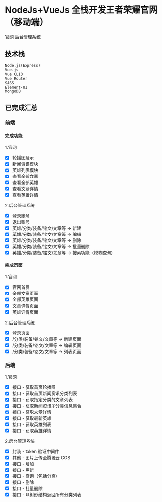 # NodeJs+VueJs 全栈开发王者荣耀官网（移动端）

[官网](http://122.51.186.16/#/home)
[后台管理系统](http://122.51.186.16/admin)

## 技术栈

```
Node.js(Express)
Vue.js
Vue CLI3
Vue Router
SASS
Element-UI
MongoDB
```

## 已完成汇总

### 前端

#### 完成功能

1.官网

- [x] 轮播图展示
- [x] 新闻资讯模块
- [x] 英雄列表模块
- [x] 查看全部文章
- [x] 查看全部英雄
- [x] 查看文章详情
- [x] 查看英雄详情

2.后台管理系统

- [x] 登录账号
- [x] 退出账号
- [x] 英雄/分类/装备/铭文/文章等 -> 新建
- [x] 英雄/分类/装备/铭文/文章等 -> 编辑
- [x] 英雄/分类/装备/铭文/文章等 -> 删除
- [x] 英雄/分类/装备/铭文/文章等 -> 批量删除
- [x] 英雄/分类/装备/铭文/文章等 -> 搜索功能（模糊查询）

#### 完成页面

1.官网

- [x] 官网首页
- [x] 全部文章页面
- [x] 全部英雄页面
- [x] 文章详情页面
- [x] 英雄详情页面

2.后台管理系统

- [x] 登录页面
- [x] /分类/装备/铭文/文章等 -> 新建页面
- [x] /分类/装备/铭文/文章等 -> 编辑页面
- [x] /分类/装备/铭文/文章等 -> 列表页面

### 后端

1.官网

- [x] 接口 - 获取首页轮播图
- [x] 接口 - 获取首页新闻资讯分类列表
- [x] 接口 - 获取指定分类的文章列表
- [x] 接口 - 获取新闻资讯子分类信息集合
- [x] 接口 - 获取文章详情
- [x] 接口 - 获取最新英雄
- [x] 接口 - 获取英雄列表
- [x] 接口 - 获取英雄详情

2.后台管理系统

- [x] 封装 - token 验证中间件
- [x] 其他 - 图片上传至腾讯云 COS
- [x] 接口 - 增加
- [x] 接口 - 更新
- [x] 接口 - 查询（包括分页）
- [x] 接口 - 删除
- [x] 接口 - 批量删除
- [x] 接口 - 以树形结构返回所有分类列表
